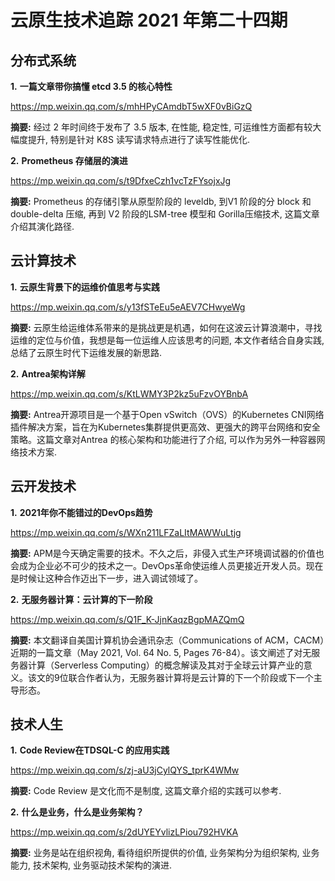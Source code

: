 # 云原生技术追踪 2021 年第二十四期

## 分布式系统

**1.** **一篇文章带你搞懂 etcd 3.5 的核心特性**

https://mp.weixin.qq.com/s/mhHPyCAmdbT5wXF0vBiGzQ

**摘要:** 经过 2 年时间终于发布了 3.5 版本, 在性能, 稳定性, 可运维性方面都有较大幅度提升, 特别是针对 K8S 读写请求特点进行了读写性能优化.

**2.** **Prometheus 存储层的演进**

https://mp.weixin.qq.com/s/t9DfxeCzh1vcTzFYsojxJg

**摘要:** Prometheus 的存储引擎从原型阶段的 leveldb, 到V1 阶段的分 block 和 double-delta 压缩, 再到 V2 阶段的LSM-tree 模型和 Gorilla压缩技术, 这篇文章介绍其演化路径.

## 云计算技术

**1.** **云原生背景下的运维价值思考与实践**

https://mp.weixin.qq.com/s/y13fSTeEu5eAEV7CHwyeWg

**摘要:** 云原生给运维体系带来的是挑战更是机遇，如何在这波云计算浪潮中，寻找运维的定位与价值，我想是每一位运维人应该思考的问题, 本文作者结合自身实践, 总结了云原生时代下运维发展的新思路.

**2.** **Antrea架构详解**

https://mp.weixin.qq.com/s/KtLWMY3P2kz5uFzvOYBnbA

**摘要:** Antrea开源项目是一个基于Open vSwitch（OVS）的Kubernetes CNI网络插件解决方案，旨在为Kubernetes集群提供更高效、更强大的跨平台网络和安全策略。这篇文章对Antrea 的核心架构和功能进行了介绍, 可以作为另外一种容器网络技术方案.

## 云开发技术

**1.** **2021年你不能错过的DevOps趋势**

https://mp.weixin.qq.com/s/WXn211LFZaLItMAWWuLtjg

**摘要:** APM是今天确定需要的技术。不久之后，非侵入式生产环境调试器的价值也会成为企业必不可少的技术之一。DevOps革命使运维人员更接近开发人员。现在是时候让这种合作迈出下一步，进入调试领域了。

**2.** **无服务器计算：云计算的下一阶段**

https://mp.weixin.qq.com/s/Q1F_K-JjnKaqzBgpMAZQmQ

**摘要:** 本文翻译自美国计算机协会通讯杂志（Communications of ACM，CACM）近期的一篇文章（May 2021, Vol. 64 No. 5, Pages 76-84）。该文阐述了对无服务器计算（Serverless Computing）的概念解读及其对于全球云计算产业的意义。该文的9位联合作者认为，无服务器计算将是云计算的下一个阶段或下一个主导形态。

## 技术人生

**1.** **Code Review在TDSQL-C 的应用实践**

https://mp.weixin.qq.com/s/zj-aU3jCylQYS_tprK4WMw

**摘要:** Code Review 是文化而不是制度, 这篇文章介绍的实践可以参考.

**2.** **什么是业务，什么是业务架构？**

https://mp.weixin.qq.com/s/2dUYEYvlizLPiou792HVKA

**摘要:** 业务是站在组织视角, 看待组织所提供的价值, 业务架构分为组织架构, 业务能力, 技术架构, 业务驱动技术架构的演进.

